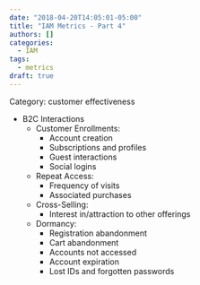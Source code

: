 ```yaml
---
date: "2018-04-20T14:05:01-05:00"
title: "IAM Metrics - Part 4"
authors: []
categories:
  - IAM
tags:
  - metrics
draft: true
---
```


Category: customer effectiveness
* B2C Interactions
  - Customer Enrollments:
    + Account creation
    + Subscriptions and profiles
    + Guest interactions
    + Social logins
  - Repeat Access:
    + Frequency of visits
    + Associated purchases
  - Cross-Selling:
    + Interest in/attraction to other offerings
  - Dormancy:
    + Registration abandonment
    + Cart abandonment
    + Accounts not accessed
    + Account expiration
    + Lost IDs and forgotten passwords
